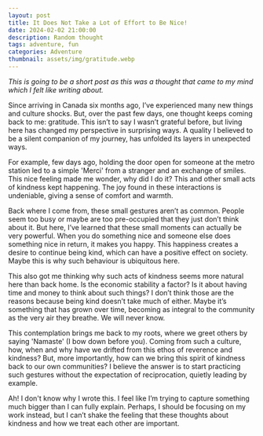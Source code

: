```yaml
---
layout: post
title: It Does Not Take a Lot of Effort to Be Nice!
date: 2024-02-02 21:00:00
description: Random thought
tags: adventure, fun
categories: Adventure
thumbnail: assets/img/gratitude.webp
---
```


*This is going to be a short post as this was a thought that came to my mind which I felt like writing about.*

Since arriving in Canada six months ago, I’ve experienced many new things and culture shocks. But, over the past few days, one thought keeps coming back to me: gratitude. This isn’t to say I wasn’t grateful before, but living here has changed my perspective in surprising ways. A quality I believed to be a silent companion of my journey, has unfolded its layers in unexpected ways.

For example, few days ago, holding the door open for someone at the metro station led to a simple 'Merci' from a stranger and an exchange of smiles. This nice feeling made me wonder, why did I do it? This and other small acts of kindness kept happening. The joy found in these interactions is undeniable, giving a sense of comfort and warmth.

Back where I come from, these small gestures aren’t as common. People seem too busy or maybe are too pre-occupied that they just don’t think about it. But here, I’ve learned that these small moments can actually be very powerful. When you do something nice and someone else does something nice in return, it makes you happy. This happiness creates a desire to continue being kind, which can have a positive effect on society. Maybe this is why such behaviour is ubiquitous here.

This also got me thinking why such acts of kindness seems more natural here than back home. Is the economic stability a factor?  Is it about having time and money to think about such things? I don’t think those are the reasons because being kind doesn’t take much of either. Maybe it’s something that has grown over time, becoming as integral to the community as the very air they breathe. We will never know.

This contemplation brings me back to my roots, where we greet others by saying 'Namaste' (I bow down before you). Coming from such a culture, how, when and why have we drifted from this ethos of reverence and kindness? But, more importantly, how can we bring this spirit of kindness back to our own communities? I believe the answer is to start practicing such gestures without the expectation of reciprocation, quietly leading by example.

Ah! I don't know why I wrote this. I feel like I’m trying to capture something much bigger than I can fully explain. Perhaps, I should be focusing on my work instead, but I can’t shake the feeling that these thoughts about kindness and how we treat each other are important.